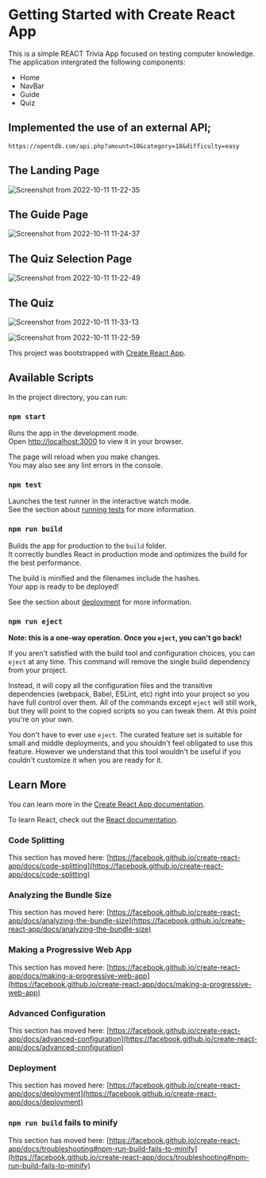 # Getting Started with Create React App
This is a simple REACT Trivia App focused on testing computer knowledge.
The application intergrated the following components:
* Home
* NavBar
* Guide
* Quiz

## Implemented the use of an external API;
`https://opentdb.com/api.php?amount=10&category=18&difficulty=easy`


## The Landing Page
![Screenshot from 2022-10-11 11-22-35](https://user-images.githubusercontent.com/53012069/195038414-a1c60ee6-e74b-4953-81e4-196d2c1ce8a6.png)

## The Guide Page
![Screenshot from 2022-10-11 11-24-37](https://user-images.githubusercontent.com/53012069/195038547-ed15d258-eead-4024-9379-f8d1a8e32380.png)

## The Quiz Selection Page
![Screenshot from 2022-10-11 11-22-49](https://user-images.githubusercontent.com/53012069/195038610-c7ab5cfd-5848-4f21-b0f8-99946282e28d.png)

## The Quiz 

![Screenshot from 2022-10-11 11-33-13](https://user-images.githubusercontent.com/53012069/195040311-39adfcd6-1967-4f05-83c6-01d17eff928d.png)

![Screenshot from 2022-10-11 11-22-59](https://user-images.githubusercontent.com/53012069/195038663-891927c9-e74d-4000-8d11-9d0922b33c6e.png)



This project was bootstrapped with [Create React App](https://github.com/facebook/create-react-app).

## Available Scripts

In the project directory, you can run:

### `npm start`

Runs the app in the development mode.\
Open [http://localhost:3000](http://localhost:3000) to view it in your browser.

The page will reload when you make changes.\
You may also see any lint errors in the console.

### `npm test`

Launches the test runner in the interactive watch mode.\
See the section about [running tests](https://facebook.github.io/create-react-app/docs/running-tests) for more information.

### `npm run build`

Builds the app for production to the `build` folder.\
It correctly bundles React in production mode and optimizes the build for the best performance.

The build is minified and the filenames include the hashes.\
Your app is ready to be deployed!

See the section about [deployment](https://facebook.github.io/create-react-app/docs/deployment) for more information.

### `npm run eject`

**Note: this is a one-way operation. Once you `eject`, you can't go back!**

If you aren't satisfied with the build tool and configuration choices, you can `eject` at any time. This command will remove the single build dependency from your project.

Instead, it will copy all the configuration files and the transitive dependencies (webpack, Babel, ESLint, etc) right into your project so you have full control over them. All of the commands except `eject` will still work, but they will point to the copied scripts so you can tweak them. At this point you're on your own.

You don't have to ever use `eject`. The curated feature set is suitable for small and middle deployments, and you shouldn't feel obligated to use this feature. However we understand that this tool wouldn't be useful if you couldn't customize it when you are ready for it.

## Learn More

You can learn more in the [Create React App documentation](https://facebook.github.io/create-react-app/docs/getting-started).

To learn React, check out the [React documentation](https://reactjs.org/).

### Code Splitting

This section has moved here: [https://facebook.github.io/create-react-app/docs/code-splitting](https://facebook.github.io/create-react-app/docs/code-splitting)

### Analyzing the Bundle Size

This section has moved here: [https://facebook.github.io/create-react-app/docs/analyzing-the-bundle-size](https://facebook.github.io/create-react-app/docs/analyzing-the-bundle-size)

### Making a Progressive Web App

This section has moved here: [https://facebook.github.io/create-react-app/docs/making-a-progressive-web-app](https://facebook.github.io/create-react-app/docs/making-a-progressive-web-app)

### Advanced Configuration

This section has moved here: [https://facebook.github.io/create-react-app/docs/advanced-configuration](https://facebook.github.io/create-react-app/docs/advanced-configuration)

### Deployment

This section has moved here: [https://facebook.github.io/create-react-app/docs/deployment](https://facebook.github.io/create-react-app/docs/deployment)

### `npm run build` fails to minify

This section has moved here: [https://facebook.github.io/create-react-app/docs/troubleshooting#npm-run-build-fails-to-minify](https://facebook.github.io/create-react-app/docs/troubleshooting#npm-run-build-fails-to-minify)
